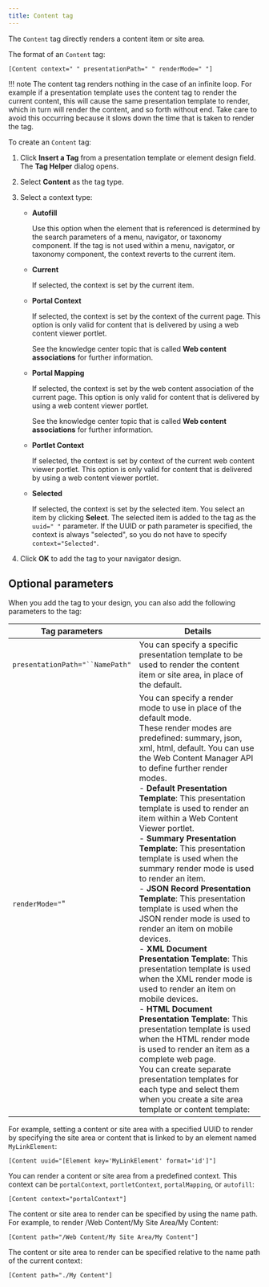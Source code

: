 ```yaml
---
title: Content tag
---
```





The `Content` tag directly renders a content item or site area.

The format of an `Content` tag:

```
[Content context=" " presentationPath=" " renderMode=" "]

```

!!! note
    The content tag renders nothing in the case of an infinite loop. For example if a presentation template uses the content tag to render the current content, this will cause the same presentation template to render, which in turn will render the content, and so forth without end. Take care to avoid this occurring because it slows down the time that is taken to render the tag.

To create an `Content` tag:

1.  Click **Insert a Tag** from a presentation template or element design field. The **Tag Helper** dialog opens.

2.  Select **Content** as the tag type.

3.  Select a context type:

    -   **Autofill**

        Use this option when the element that is referenced is determined by the search parameters of a menu, navigator, or taxonomy component. If the tag is not used within a menu, navigator, or taxonomy component, the context reverts to the current item.

    -   **Current**

        If selected, the context is set by the current item.

    -   **Portal Context**

        If selected, the context is set by the context of the current page. This option is only valid for content that is delivered by using a web content viewer portlet.

        See the knowledge center topic that is called **Web content associations** for further information.

    -   **Portal Mapping**

        If selected, the context is set by the web content association of the current page. This option is only valid for content that is delivered by using a web content viewer portlet.

        See the knowledge center topic that is called **Web content associations** for further information.

    -   **Portlet Context**

        If selected, the context is set by context of the current web content viewer portlet. This option is only valid for content that is delivered by using a web content viewer portlet.

    -   **Selected**

        If selected, the context is set by the selected item. You select an item by clicking **Select**. The selected item is added to the tag as the `uuid=" "` parameter. If the UUID or path parameter is specified, the context is always "selected", so you do not have to specify `context="Selected"`.

4.  Click **OK** to add the tag to your navigator design.


## Optional parameters

When you add the tag to your design, you can also add the following parameters to the tag:

|Tag parameters|Details|
|--------------|-------|
|`presentationPath="``NamePath"`|You can specify a specific presentation template to be used to render the content item or site area, in place of the default.|
|`renderMode="`"|You can specify a render mode to use in place of the default mode. <br> These render modes are predefined: summary, json, xml, html, default. You can use the Web Content Manager API to define further render modes. <br>-   **Default Presentation Template**: This presentation template is used to render an item within a Web Content Viewer portlet. <br>-   **Summary Presentation Template**: This presentation template is used when the summary render mode is used to render an item. <br>-   **JSON Record Presentation Template**: This presentation template is used when the JSON render mode is used to render an item on mobile devices. <br>-   **XML Document Presentation Template**: This presentation template is used when the XML render mode is used to render an item on mobile devices. <br>-   **HTML Document Presentation Template**: This presentation template is used when the HTML render mode is used to render an item as a complete web page. <br>You can create separate presentation templates for each type and select them when you create a site area template or content template:|

For example, setting a content or site area with a specified UUID to render by specifying the site area or content that is linked to by an element named `MyLinkElement`:

```
[Content uuid="[Element key='MyLinkElement' format='id']"]

```

You can render a content or site area from a predefined context. This context can be `portalContext`, `portletContext`, `portalMapping`, or `autofill`:

```
[Content context="portalContext"]

```

The content or site area to render can be specified by using the name path. For example, to render /Web Content/My Site Area/My Content:

```
[Content path="/Web Content/My Site Area/My Content"]

```

The content or site area to render can be specified relative to the name path of the current context:

```
[Content path="./My Content"]

```

